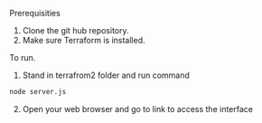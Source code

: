 Prerequisities 
1. Clone the git hub repository.
2. Make sure Terraform is installed.

To run. 
1. Stand in terrafrom2 folder and run command  
```bash 
node server.js
```
2. Open your web browser and go to link to access the interface  


